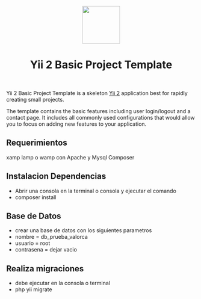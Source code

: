 <p align="center">
    <a href="https://github.com/yiisoft" target="_blank">
        <img src="https://avatars0.githubusercontent.com/u/993323" height="100px">
    </a>
    <h1 align="center">Yii 2 Basic Project Template</h1>
    <br>
</p>

Yii 2 Basic Project Template is a skeleton [Yii 2](http://www.yiiframework.com/) application best for
rapidly creating small projects.

The template contains the basic features including user login/logout and a contact page.
It includes all commonly used configurations that would allow you to focus on adding new
features to your application.

<h2>Requerimientos </h2>

xamp lamp o wamp con Apache y Mysql
Composer



<h2>Instalacion Dependencias</h2>
<ul>
  <li>Abrir una consola en la terminal o consola y ejecutar el comando</li>
  <li>composer install</li>
</ul>

<h2>Base de Datos </h2>
<ul>
  <li>crear una base de datos con los siguientes parametros </li>
  <li>nombre = db_prueba_valorca</li>
  <li>usuario = root</li>
  <li>contrasena = dejar vacio</li>
</ul>

<h2>Realiza migraciones </h2>
<ul>
  <li>debe ejecutar en la consola o terminal </li>
  <li>php yii migrate</li>
</ul>